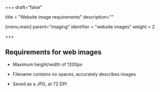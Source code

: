 +++
draft="false"

title = "Website image requirements"
description=""

[menu.main]
parent="imaging"
identifier = "website images"
weight = 2

+++

## Requirements for web images

* Maximum height/width of 1200px

* Filename contains no spaces, accurately describes images

* Saved as a JPG, at 72 DPI